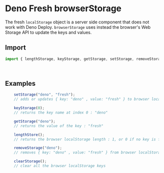 # Deno Fresh browserStorage

The fresh `localStorage` object is a server side component that does not work with Deno Deploy.
`browserStorage` uses instead the browser's Web Storage API to update the keys and values.
<br>

## Import

```ts
import { lengthStorage, keyStorage, getStorage, setStorage, removeStorage, clearStorage } from "https://deno.land/x/browserstorage@v0.1.2/mod.ts";
```
<br>

## Examples

```ts
    setStorage("deno", "fresh");
    // adds or updates { key: "deno" , value: "fresh" } to browser localStorage

    keyStorage(0);
    // returns the key name at index 0 : "deno"

    getStorage("deno");
    // returns the value of the key : "fresh"

    lengthStore();
    // returns the browser localStorage length : 1, or 0 if no key is found

    removeStorage("deno");
    // removes { key: "deno" , value: "fresh" } from browser localStorage

    clearStorage();
    // clear all the browser localStorage keys
```
